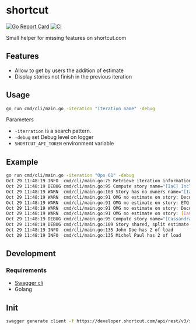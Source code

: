 # shortcut

[![Go Report Card](https://goreportcard.com/badge/github.com/lederniermetre/shortcut)](https://goreportcard.com/report/github.com/lederniermetre/shortcut) [![CI](https://github.com/lederniermetre/shortcut/actions/workflows/ci.yaml/badge.svg)](https://github.com/lederniermetre/shortcut/actions/workflows/ci.yaml)

Small helper for missing features on shortcut.com

## Features

- Allow to get by users the addition of estimate
- Display stories not finish in the previous iteration

## Usage

```bash
go run cmd/cli/main.go -iteration "Iteration name" -debug
```

Parameters

- `-iterration` is a search pattern.
- `-debug` set Debug level on logger
- `SHORTCUT_API_TOKEN` environment variable

## Example

```bash
go run cmd/cli/main.go -iteration "Ops 61" -debug
Oct 29 11:48:19 INFO  cmd/cli/main.go:75 Retrieve iteration informations name="#61 OPS"
Oct 29 11:48:19 DEBUG cmd/cli/main.go:95 Compute story name="[IaC] Includes defaults in provider" owners="0" estimate="3"
Oct 29 11:48:19 WARN  cmd/cli/main.go:103 Story has no owners name="[IaC] Includes defaults in provider"
Oct 29 11:48:19 WARN  cmd/cli/main.go:91 OMG no estimate on story: Decomission Service A
Oct 29 11:48:19 WARN  cmd/cli/main.go:91 OMG no estimate on story: ETQ OPS I want to setup Service C
Oct 29 11:48:19 WARN  cmd/cli/main.go:91 OMG no estimate on story: Decomission Service B
Oct 29 11:48:19 WARN  cmd/cli/main.go:91 OMG no estimate on story: [IaC] PRA mode
Oct 29 11:48:19 DEBUG cmd/cli/main.go:95 Compute story name="[Cassandra] Update client" owners="2" estimate="5"
Oct 29 11:48:19 DEBUG cmd/cli/main.go:109 Story shared, split estimate name="[Cassandra] Update client"
Oct 29 11:48:19 INFO  cmd/cli/main.go:135 John Doe has 2 of load
Oct 29 11:48:19 INFO  cmd/cli/main.go:135 Michel Paul has 2 of load
```

## Development

### Requirements

- [Swagger cli](https://goswagger.io/install.html)
- Golang

## Init

```bash
swagger generate client -f https://developer.shortcut.com/api/rest/v3/shortcut.swagger.json --target pkg/shortcut/gen/
```
